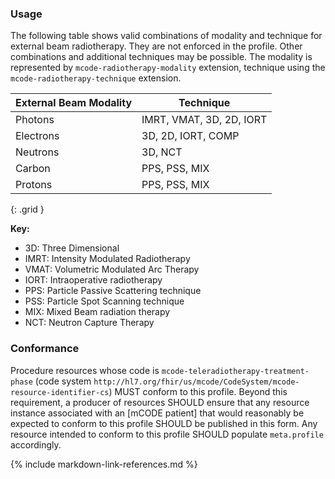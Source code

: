 
### Usage

The following table shows valid combinations of modality and technique for external beam radiotherapy. They are not enforced in the profile. Other combinations and additional techniques may be possible. The modality is represented by `mcode-radiotherapy-modality` extension, technique using the `mcode-radiotherapy-technique` extension.

| **External Beam Modality** | **Technique** |
| ------------------- | ------------------ |
| Photons  | IMRT, VMAT, 3D, 2D, IORT |
| Electrons| 3D, 2D, IORT, COMP |
| Neutrons | 3D, NCT |
| Carbon   | PPS, PSS, MIX |
| Protons  | PPS, PSS, MIX |

{: .grid }

**Key:**

* 3D: Three Dimensional
* IMRT: Intensity Modulated Radiotherapy
* VMAT: Volumetric Modulated Arc Therapy
* IORT: Intraoperative radiotherapy
* PPS: Particle Passive Scattering technique
* PSS: Particle Spot Scanning technique
* MIX: Mixed Beam radiation therapy
* NCT: Neutron Capture Therapy

### Conformance

Procedure resources whose code is `mcode-teleradiotherapy-treatment-phase` (code system `http://hl7.org/fhir/us/mcode/CodeSystem/mcode-resource-identifier-cs`) MUST conform to this profile. Beyond this requirement, a producer of resources SHOULD ensure that any resource instance associated with an [mCODE patient] that would reasonably be expected to conform to this profile SHOULD be published in this form. Any resource intended to conform to this profile SHOULD populate `meta.profile` accordingly.

{% include markdown-link-references.md %}